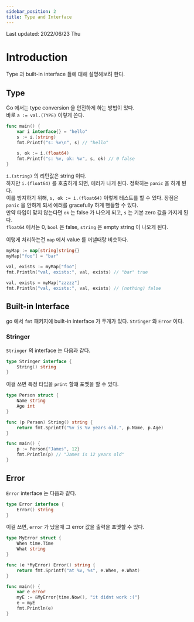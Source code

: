 ```yaml
---
sidebar_position: 2
title: Type and Interface
---
```

Last updated: 2022/06/23 Thu

# Introduction
Type 과 built-in interface 들에 대해 설명해보려 한다.


## Type
Go 에서는 type conversion 을 안전하게 하는 방법이 있다.  
바로 `a := val.(TYPE)` 이렇게 쓴다.
```go
func main() {
    var i interface{} = "hello"
    s := i.(string)
    fmt.Printf("s: %v\n", s) // "hello"

    s, ok := i.(float64)
    fmt.Printf("s: %v, ok: %v", s, ok) // 0 false
}
```
`i.(string)` 의 리턴값은 string 이다.  
하지만 `i.(float64)` 를 호출하게 되면, 에러가 나게 된다. 정확히는 `panic` 을 하게 된다.  
이를 방지하기 위해, `s, ok := i.(float64)` 이렇게 테스트를 할 수 있다. 장점은 `panic` 을 안하게 되서 에러를 gracefully 하게 핸들할 수 있다.  
만약 타입이 맞지 않는다면 `ok` 는 false 가 나오게 되고, `s` 는 기본 zero 값을 가지게 된다.  
`float64` 에서는 0, `bool` 은 false, `string` 은 empty string 이 나오게 된다.  

이렇게 처리하는건 `map` 에서 value 를 꺼낼때랑 비슷하다.  
```go
myMap := map[string]string{}
myMap["foo"] = "bar"

val, exists := myMap["foo"]
fmt.Println("val, exists:", val, exists) // "bar" true

val, exists = myMap["zzzzz"]
fmt.Println("val, exists:", val, exists) // (nothing) false
```


## Built-in Interface
go 에서 `fmt` 패키지에 built-in interface 가 두개가 있다. `Stringer` 와 `Error` 이다.

### Stringer
`Stringer` 의 interface 는 다음과 같다.
```go
type Stringer interface {
    String() string
}
```

이걸 쓰면 특정 타입을 `print` 할떄 포멧을 할 수 있다.

```go
type Person struct {
    Name string
    Age int
}

func (p Person) String() string {
    return fmt.Sprintf("%v is %v years old.", p.Name, p.Age)
}

func main() {
    p := Person{"James", 12}
    fmt.Println(p) // "James is 12 years old"
}
```

## Error
`Error` interface 는 다음과 같다.
```go
type Error interface {
    Error() string
}
```

이걸 쓰면, `error` 가 났을때 그 error 값을 출력을 포멧할 수 있다.

```go
type MyError struct {
    When time.Time
    What string
}

func (e *MyError) Error() string {
    return fmt.Sprintf("at %v, %s", e.When, e.What)
}

func main() {
    var e error
    myE := &MyError{time.Now(), "it didnt work :("}
    e = myE
    fmt.Println(e)
}
```